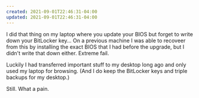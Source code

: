 ```yaml
---
created: 2021-09-01T22:46:31-04:00
updated: 2021-09-01T22:46:31-04:00
---
```


I did that thing on my laptop where you update your BIOS but forget to write down your BitLocker key... On a previous machine I was able to recoveer from this by installing the exact BIOS that I had before the upgrade, but I didn't write that down either. Extreme fail.

Luckily I had transferred important stuff to my desktop long ago and only used my laptop for browsing. (And I do keep the BitLocker keys and triple backups for my desktop.)

Still. What a pain.
